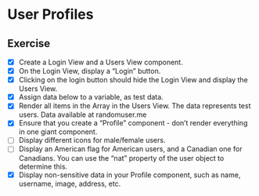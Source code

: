 # User Profiles

## Exercise
- [x] Create a Login View and a Users View component.
- [x] On the Login View, display a “Login” button.
- [x] Clicking on the login button should hide the Login View and display the Users View.
- [x] Assign data below to a variable, as test data.
- [x] Render all items in the Array in the Users View. The data represents test users. Data available at randomuser.me
- [x] Ensure that you create a “Profile” component - don’t render everything in one giant component.
- [ ] Display different icons for male/female users.
- [ ] Display an American flag for American users, and a Canadian one for Canadians. You can use the “nat” property of the user object to determine this.
- [x] Display non-sensitive data in your Profile component, such as name, username, image, address, etc.
